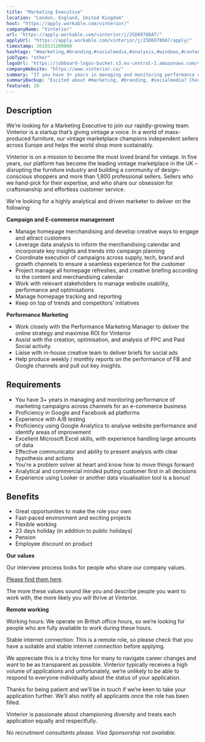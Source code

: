 ```yaml
---
title: "Marketing Executive"
location: "London, England, United Kingdom"
host: "https://apply.workable.com/vinterior/"
companyName: "Vinterior"
url: "https://apply.workable.com/vinterior/j/25D69780A7/"
applyUrl: "https://apply.workable.com/vinterior/j/25D69780A7/apply/"
timestamp: 1618531200000
hashtags: "#marketing,#branding,#socialmedia,#analysis,#windows,#content,#management,#office,#operations,#monitoring"
jobType: "other"
logoUrl: "https://jobboard-logos-bucket.s3.eu-central-1.amazonaws.com/vinterior"
companyWebsite: "https://www.vinterior.co/"
summary: "If you have 3+ years in managing and monitoring performance of marketing campaigns across channels for an e-commerce business, Vinterior has a job opening for a marketing executive"
summaryBackup: "Excited about #marketing, #branding, #socialmedia? Check out this job post!"
featured: 20
---
```


## Description

We’re looking for a Marketing Executive to join our rapidly-growing team. Vinterior is a startup that’s giving vintage a voice. In a world of mass-produced furniture, our vintage marketplace champions independent sellers across Europe and helps the world shop more sustainably.

Vinterior is on a mission to become the most loved brand for vintage. In five years, our platform has become the leading vintage marketplace in the UK – disrupting the furniture industry and building a community of design-conscious shoppers and more than 1,800 professional sellers. Sellers who we hand-pick for their expertise, and who share our obsession for craftsmanship and effortless customer service.

We're looking for a highly analytical and driven marketer to deliver on the following:

**Campaign and E-commerce management**

*   Manage homepage merchandising and develop creative ways to engage and attract customers
*   Leverage data analysis to inform the merchandising calendar and incorporate key insights and trends into campaign planning
*   Coordinate execution of campaigns across supply, tech, brand and growth channels to ensure a seamless experience for the customer
*   Project manage all homepage refreshes, and creative briefing according to the content and merchandising calendar
*   Work with relevant stakeholders to manage website usability, performance and optimisations
*   Manage homepage tracking and reporting
*   Keep on top of trends and competitors’ initiatives

**Performance Marketing**

*   Work closely with the Performance Marketing Manager to deliver the online strategy and maximise ROI for Vinterior
*   Assist with the creation, optimisation, and analysis of PPC and Paid Social activity.
*   Liaise with in-house creative team to deliver briefs for social ads
*   Help produce weekly / monthly reports on the performance of FB and Google channels and pull out key insights.

## Requirements

*   You have 3+ years in managing and monitoring performance of marketing campaigns across channels for an e-commerce business
*   Proficiency in Google and Facebook ad platforms
*   Experience with A/B testing
*   Proficiency using Google Analytics to analyse website performance and identify areas of improvement
*   Excellent Microsoft Excel skills, with experience handling large amounts of data
*   Effective communicator and ability to present analysis with clear hypothesis and actions
*   You’re a problem solver at heart and know how to move things forward
*   Analytical and commercial minded putting customer first in all decisions
*   Experience using Looker or another data visualisation tool is a bonus!

## Benefits

*   Great opportunities to make the role your own
*   Fast-paced environment and exciting projects
*   Flexible working
*   23 days holiday (in addition to public holidays)
*   Pension
*   Employee discount on product

**Our values**

Our interview process looks for people who share our company values.

[Please find them here](https://www.notion.so/Vinterior-ba2940b7744a4ec180b8a4d5f07c7e21).

The more these values sound like you and describe people you want to work with, the more likely you will thrive at Vinterior.

**Remote working**

Working hours: We operate on British office hours, so we’re looking for people who are fully available to work during these hours.

Stable internet connection: This is a remote role, so please check that you have a suitable and stable internet connection before applying.

We appreciate this is a tricky time for many to navigate career changes and want to be as transparent as possible. Vinterior typically receives a high volume of applications and unfortunately, we’re unlikely to be able to respond to everyone individually about the status of your application.

Thanks for being patient and we’ll be in touch if we’re keen to take your application further. We’ll also notify all applicants once the role has been filled.

Vinterior is passionate about championing diversity and treats each application equally and respectfully.

_No recruitment consultants please. Visa Sponsorship not available._
